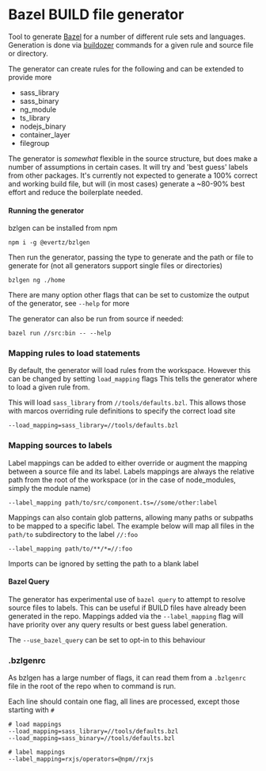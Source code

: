 # Bazel BUILD file generator

Tool to generate [Bazel](https://bazel.build) for a number of different rule sets and languages. Generation is done via [buildozer](https://github.com/bazelbuild/buildtools/tree/master/buildozer) commands for a given rule and source file or directory.

The generator can create rules for the following and can be extended to provide more

* sass_library
* sass_binary
* ng_module
* ts_library
* nodejs_binary
* container_layer
* filegroup

The generator is _somewhat_ flexible in the source structure, but does make a number of assumptions in certain cases.
It will try and 'best guess' labels from other packages. It's currently not expected to generate a 100% correct and working build file,
but will (in most cases) generate a ~80-90% best effort and reduce the boilerplate needed.

#### Running the generator
bzlgen can be installed from npm
```
npm i -g @evertz/bzlgen
```

Then run the generator, passing the type to generate and the path or file to generate for (not all generators support single files or directories)

```
bzlgen ng ./home
```

There are many option other flags that can be set to customize the output of the generator, see `--help` for more

The generator can also be run from source if needed:
```
bazel run //src:bin -- --help
```

### Mapping rules to load statements
By default, the generator will load rules from the workspace. However this can be changed by setting `load_mapping` flags 
This tells the generator where to load a given rule from.

This will load `sass_library` from `//tools/defaults.bzl`. This allows those with marcos overriding rule definitions to specify
the correct load site
```
--load_mapping=sass_library=//tools/defaults.bzl
```

### Mapping sources to labels
Label mappings can be added to either override or augment the 
mapping between a source file and its label. Labels mappings are always the relative path from the root of the workspace
(or in the case of node_modules, simply the module name)

```
--label_mapping path/to/src/component.ts=//some/other:label
```

Mappings can also contain glob patterns, allowing many paths or subpaths to be mapped to a specific label.
The example below will map all files in the `path/to` subdirectory to the label `//:foo`

```
--label_mapping path/to/**/*=//:foo
```

Imports can be ignored by setting the path to a blank label

#### Bazel Query

The generator has experimental use of `bazel query` to attempt to resolve source files to labels. This can be useful if
BUILD files have already been generated in the repo.
Mappings added via the `--label_mapping` flag will have priority over any query results or best guess label generation.

The `--use_bazel_query` can be set to opt-in to this behaviour

### .bzlgenrc
As bzlgen has a large number of flags, it can read them from a `.bzlgenrc` file in the root of the repo when to command is run.

Each line should contain one flag, all lines are processed, except those starting with `#`
```
# load mappings
--load_mapping=sass_library=//tools/defaults.bzl
--load_mapping=sass_binary=//tools/defaults.bzl

# label mappings
--label_mapping=rxjs/operators=@npm//rxjs
```
